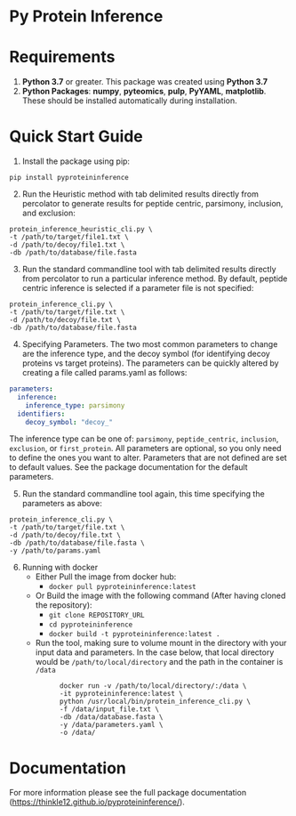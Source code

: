 ﻿# Py Protein Inference

# Requirements

 1. __Python 3.7__ or greater. This package was created using __Python 3.7__
 2. __Python Packages__:
	__numpy__, __pyteomics__, __pulp__, __PyYAML__, __matplotlib__. These should be installed automatically during installation.
		
# Quick Start Guide
1. Install the package using pip:
```shell
pip install pyproteininference
```
   
2. Run the Heuristic method with tab delimited results directly from percolator to generate results for peptide centric, parsimony, inclusion, and exclusion:
```shell
protein_inference_heuristic_cli.py \
-t /path/to/target/file1.txt \
-d /path/to/decoy/file1.txt \
-db /path/to/database/file.fasta 
```

3. Run the standard commandline tool with tab delimited results directly from percolator to run a particular inference method. By default, peptide centric inference is selected if a parameter file is not specified:
```shell
protein_inference_cli.py \
-t /path/to/target/file.txt \
-d /path/to/decoy/file.txt \
-db /path/to/database/file.fasta 
```

4. Specifying Parameters. 
The two most common parameters to change are the inference type, and the decoy symbol (for identifying decoy proteins vs target proteins).
The parameters can be quickly altered by creating a file called params.yaml as follows:
```yaml
parameters:
  inference:
    inference_type: parsimony
  identifiers:
    decoy_symbol: "decoy_"
```
The inference type can be one of: `parsimony`, `peptide_centric`, `inclusion`, `exclusion`, or `first_protein`.
All parameters are optional, so you only need to define the ones you want to alter. Parameters that are not defined are set to default values.
See the package documentation for the default parameters.

5. Run the standard commandline tool again, this time specifying the parameters as above:
```shell
protein_inference_cli.py \
-t /path/to/target/file.txt \
-d /path/to/decoy/file.txt \
-db /path/to/database/file.fasta \
-y /path/to/params.yaml
```

6. Running with docker
	- Either Pull the image from docker hub:
		- `docker pull pyproteininference:latest`
	- Or Build the image with the following command (After having cloned the repository):
	  	- `git clone REPOSITORY_URL`
	  	- `cd pyproteininference`
		- `docker build -t pyproteininference:latest .`
	- Run the tool, making sure to volume mount in the directory with your input data and parameters. In the case below, that local directory would be `/path/to/local/directory` and the path in the container is `/data`
	  ```shell
			docker run -v /path/to/local/directory/:/data \
			-it pyproteininference:latest \
			python /usr/local/bin/protein_inference_cli.py \
			-f /data/input_file.txt \
			-db /data/database.fasta \
			-y /data/parameters.yaml \
			-o /data/
	  ```

# Documentation
For more information please see the full package documentation (https://thinkle12.github.io/pyproteininference/).
